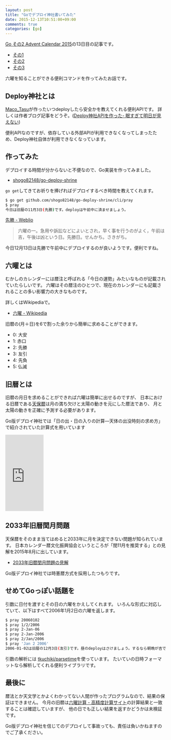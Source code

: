 ```yaml
---
layout: post
title: "Goでデプロイ神社書いてみた"
date: 2015-12-13T10:51:00+09:00
comments: true
categories: [go]
---
```


[Go その2 Advent Calendar 2015](http://qiita.com/advent-calendar/2015/go2)の13日目の記事です。

- [その1](http://qiita.com/advent-calendar/2015/go)
- [その2](http://qiita.com/advent-calendar/2015/go2)
- [その3](http://qiita.com/advent-calendar/2015/go3)

六曜を知ることができる便利コマンドを作ってみたお話です。

<!-- More -->

## Deploy神社とは

[Maco_Tasu](https://twitter.com/Maco_Tasu)が作ったいつdeployしたら安全かを教えてくれる便利APIです。
詳しくは作者ブログ記事をどうぞ。([Deploy神社APIを作った- 眠すぎて明日が見えない](http://macotasu.hatenablog.jp/entry/2014/11/13/214337))

便利APIなのですが、依存している外部APIが利用できなくなってしまったため、Deploy神社自体が利用できなくなっています。

## 作ってみた

デプロイする時間が分からないと不便なので、Go実装を作ってみました。

- [shogo82148/go-deploy-shrine](https://github.com/shogo82148/go-deploy-shrine)

`go get`してきてお祈りを捧げればデプロイするべき時間を教えてくれます。

``` bash
$ go get github.com/shogo82148/go-deploy-shrine/cli/pray
$ pray
今日は旧暦の11月3日(先勝)です。deployは午前中に済ませましょう。
```

[先勝 - Weblio](http://www.weblio.jp/content/%E5%85%88%E5%8B%9D)

> 六曜の一。急用や訴訟などによいとされ，早く事を行うのがよく，午前は吉，午後は凶という日。先勝日。せんかち。さきがち。

今日12月13日は先勝で午前中にデプロイするのが良いようです。便利ですね。


## 六曜とは

むかしのカレンダーには暦注と呼ばれる「今日の運勢」みたいなものが記載されていたらしいです。
六曜はその暦注のひとつで、現在のカレンダーにも記載されることの多い影響力の大きなものです。

詳しくはWikipediaで。

- [六曜 - Wikipedia](https://ja.wikipedia.org/wiki/%E5%85%AD%E6%9B%9C)

旧暦の(月＋日)を6で割った余りから簡単に求めることができます。

- 0: 大安
- 1: 赤口
- 2: 先勝
- 3: 友引
- 4: 先負
- 5: 仏滅

## 旧暦とは

旧暦の月日を求めることができれば六曜は簡単に出せるのですが、
日本における旧暦である[天保暦](https://ja.wikipedia.org/wiki/%E5%A4%A9%E4%BF%9D%E6%9A%A6)は月の満ち欠けと太陽の動きを元にした暦法であり、
月と太陽の動きを正確に予測する必要があります。

Go版デプロイ神社では「日の出・日の入りの計算―天体の出没時刻の求め方」で紹介されていた計算式を用いています

<iframe src="http://rcm-fe.amazon-adsystem.com/e/cm?lt1=_blank&bc1=000000&IS2=1&bg1=FFFFFF&fc1=000000&lc1=0000FF&t=shogo82148-22&o=9&p=8&l=as4&m=amazon&f=ifr&ref=ss_til&asins=4805206349" style="width:120px;height:240px;" scrolling="no" marginwidth="0" marginheight="0" frameborder="0"></iframe>


## 2033年旧暦閏月問題

天保暦をそのまま当てはめると2033年に月を決定できない問題が知られています。
日本カレンダー暦文化振興協会というところが「閏11月を推奨する」との見解を2015年8月に出しています。

- [2033年旧暦閏月問題の見解](http://www.rekibunkyo.or.jp/year2033problem.html)

Go版デプロイ神社では時憲暦方式を採用したつもりです。


## せめてGoっぽい話題を

引数に日付を渡すとその日の六曜をかえしてくれます。
いろんな形式に対応していて、以下はすべて2006年1月2日の六曜を返します。

``` bash
$ pray 20060102
$ pray 1/2/2006
$ pray 2-Jan-06
$ pray 2-Jan-2006
$ pray 2/Jan/2006
$ pray 'Jan 2 2006'
2006-01-02は旧暦の12月3日(友引)です。昼のdeployはさけましょう。するなら朝晩が吉です。
```

引数の解析には [tkuchiki/parsetime](https://github.com/tkuchiki/parsetime)を使っています。
たいていの日時フォーマットなら解析してくれる便利ライブラリです。


## 最後に

暦法とか天文学とかよくわかってない人間が作ったプログラムなので、結果の保証はできません。
今月の旧暦は[六曜計算 - 高精度計算サイト](http://keisan.casio.jp/exec/system/1186108192)の計算結果と一致することは確認していますが、
他の日でも正しい結果を返すかどうかは未検証です。

Go版デプロイ神社を信じてのデプロイして事故っても、責任は負いかねますのでご了承ください。
